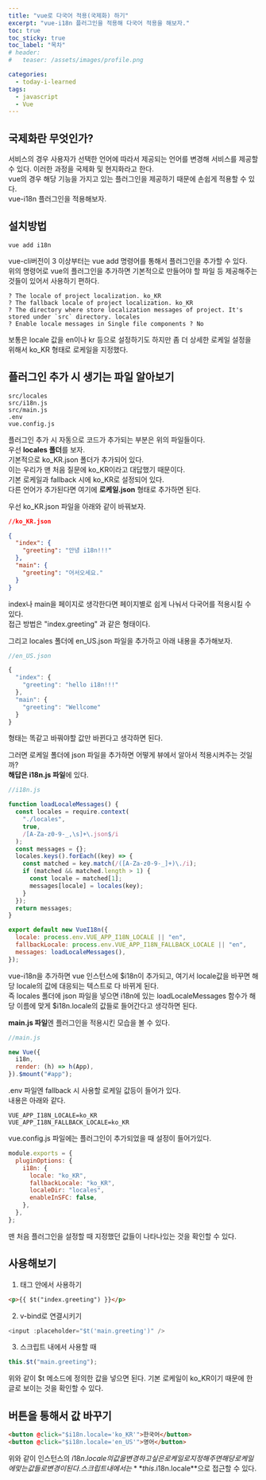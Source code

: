 ```yaml
---
title: "vue로 다국어 적용(국제화) 하기"
excerpt: "vue-i18n 플러그인을 적용해 다국어 적용을 해보자."
toc: true
toc_sticky: true
toc_label: "목차"
# header:
#   teaser: /assets/images/profile.png

categories:
  - today-i-learned
tags:
  - javascript
  - Vue
---
```


## 국제화란 무엇인가?

서비스의 경우 사용자가 선택한 언어에 따라서 제공되는 언어를 변경해 서비스를 제공할 수 있다. 이러한 과정을 국제화 및 현지화라고 한다.  
vue의 경우 해당 기능을 가지고 있는 플러그인을 제공하기 때문에 손쉽게 적용할 수 있다.  
vue-i18n 플러그인을 적용해보자.

## 설치방법

```
vue add i18n
```

vue-cli버전이 3 이상부터는 vue add 명령어를 통해서 플러그인을 추가할 수 있다.  
위의 명령어로 vue의 플러그인을 추가하면 기본적으로 만들어야 할 파일 등 제공해주는 것들이 있어서 사용하기 편하다.

```
? The locale of project localization. ko_KR
? The fallback locale of project localization. ko_KR
? The directory where store localization messages of project. It's stored under `src` directory. locales
? Enable locale messages in Single file components ? No
```

보통은 locale 값을 en이나 kr 등으로 설정하기도 하지만 좀 더 상세한 로케일 설정을 위해서 ko_KR 형태로 로케일을 지정했다.

## 플러그인 추가 시 생기는 파일 알아보기

```
src/locales
src/i18n.js
src/main.js
.env
vue.config.js
```

플러그인 추가 시 자동으로 코드가 추가되는 부분은 위의 파일들이다.  
우선 **locales 폴더**를 보자.  
기본적으로 ko_KR.json 폴더가 추가되어 있다.  
이는 우리가 맨 처음 질문에 ko_KR이라고 대답했기 때문이다.  
기본 로케일과 fallback 시에 ko_KR로 설정되어 있다.  
다른 언어가 추가된다면 여기에 **로케일.json** 형태로 추가하면 된다.

우선 ko_KR.json 파일을 아래와 같이 바꿔보자.

```json
//ko_KR.json

{
  "index": {
    "greeting": "안녕 i18n!!!"
  },
  "main": {
    "greeting": "어서오세요."
  }
}
```

index나 main을 페이지로 생각한다면 페이지별로 쉽게 나눠서 다국어를 적용시킬 수 있다.  
접근 방법은 "index.greeting" 과 같은 형태이다.

그리고 locales 폴더에 en_US.json 파일을 추가하고 아래 내용을 추가해보자.

```js
//en_US.json

{
  "index": {
    "greeting": "hello i18n!!!"
  },
  "main": {
    "greeting": "Wellcome"
  }
}
```

형태는 똑같고 바꿔야할 값만 바뀐다고 생각하면 된다.

그러면 로케일 폴더에 json 파일을 추가하면 어떻게 뷰에서 알아서 적용시켜주는 것일까?  
**해답은 i18n.js 파일**에 있다.

```js
//i18n.js

function loadLocaleMessages() {
  const locales = require.context(
    "./locales",
    true,
    /[A-Za-z0-9-_,\s]+\.json$/i
  );
  const messages = {};
  locales.keys().forEach((key) => {
    const matched = key.match(/([A-Za-z0-9-_]+)\./i);
    if (matched && matched.length > 1) {
      const locale = matched[1];
      messages[locale] = locales(key);
    }
  });
  return messages;
}

export default new VueI18n({
  locale: process.env.VUE_APP_I18N_LOCALE || "en",
  fallbackLocale: process.env.VUE_APP_I18N_FALLBACK_LOCALE || "en",
  messages: loadLocaleMessages(),
});
```

vue-i18n을 추가하면 vue 인스턴스에 $i18n이 추가되고, 여기서 locale값을 바꾸면 해당 locale의 값에 대응되는 텍스트로 다 바뀌게 된다.  
즉 locales 폴더에 json 파일을 넣으면 i18n에 있는 loadLocaleMessages 함수가 해당 이름에 맞게 $i18n.locale의 값들로 들어간다고 생각하면 된다.

**main.js 파일**엔 플러그인을 적용시킨 모습을 볼 수 있다.

```js
//main.js

new Vue({
  i18n,
  render: (h) => h(App),
}).$mount("#app");
```

.env 파일엔 fallback 시 사용할 로케일 값등이 들어가 있다.  
내용은 아래와 같다.

```
VUE_APP_I18N_LOCALE=ko_KR
VUE_APP_I18N_FALLBACK_LOCALE=ko_KR
```

vue.config.js 파일에는 플러그인이 추가되었을 때 설정이 들어가있다.

```js
module.exports = {
  pluginOptions: {
    i18n: {
      locale: "ko_KR",
      fallbackLocale: "ko_KR",
      localeDir: "locales",
      enableInSFC: false,
    },
  },
};
```

맨 처음 플러그인을 설정할 때 지정했던 값들이 나타나있는 것을 확인할 수 있다.

## 사용해보기

1. 태그 안에서 사용하기

```html
<p>{{ $t("index.greeting") }}</p>
```

2. v-bind로 연결시키기

```js
<input :placeholder="$t('main.greeting')" />
```

3. 스크립트 내에서 사용할 때

```js
this.$t("main.greeting");
```

위와 같이 \$t 메소드에 정의한 값을 넣으면 된다. 기본 로케일이 ko_KR이기 때문에 한글로 보이는 것을 확인할 수 있다.

## 버튼을 통해서 값 바꾸기

```html
<button @click="$i18n.locale='ko_KR'">한국어</button>
<button @click="$i18n.locale='en_US'">영어</button>
```

위와 같이 인스턴스의 $i18n.locale의 값을 변경하고 싶은 로케일로 지정해주면 해당 로케일에 맞는 값들로 변경이 된다.  
스크립트 내에서는 **this.$i18n.locale\*\*으로 접근할 수 있다.
